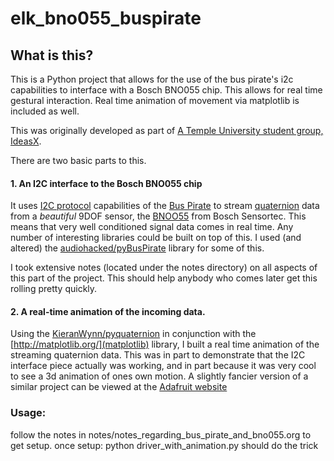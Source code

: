 # elk_bno055_buspirate

## What is this?
This is a Python project that allows for the use of the bus pirate's i2c capabilities to interface with a Bosch BNO055 chip. This allows for real time gestural interaction. Real time animation of movement via matplotlib is included as well.

This was originally developed as part of [A Temple University student group, IdeasX](https://hackaday.io/project/12850-ideasx).

There are two basic parts to this.

#### 1. An I2C interface to the Bosch BNO055 chip
It uses [I2C protocol](https://en.wikipedia.org/wiki/I%C2%B2C) capabilities of the [Bus Pirate](https://en.wikipedia.org/wiki/Bus_Pirate) to stream [quaternion](http://mathworld.wolfram.com/Quaternion.html) data from a *beautiful* 9DOF sensor, the [BNOO55](https://www.bosch-sensortec.com/bst/products/all_products/bno055) from Bosch Sensortec. This means that very well conditioned signal data comes in real time. Any number of interesting libraries could be built on top of this. I used (and altered) the [audiohacked/pyBusPirate](https://github.com/audiohacked/pyBusPirate/tree/d6de9f90cb6373aa5fe0779a831cf496364fb01d) library for some of this.

I took extensive notes (located under the notes directory) on all aspects of this part of the project. This should help anybody who comes later get this rolling pretty quickly.

#### 2. A real-time animation of the incoming data.
Using the [KieranWynn/pyquaternion](https://github.com/KieranWynn/pyquaternion/tree/d7bf1d6a6e5a755ef6c54f80bf07855cafcda6b7) in conjunction with the [http://matplotlib.org/](matplotlib) library, I built a real time animation of the streaming quaternion data. This was in part to demonstrate that the I2C interface piece actually was working, and in part because it was very cool to see a 3d animation of ones own motion. A slightly fancier version of a similar project can be viewed at the [Adafruit website](https://learn.adafruit.com/adafruit-bno055-absolute-orientation-sensor/overview)

### Usage:
follow the notes in notes/notes_regarding_bus_pirate_and_bno055.org to get setup.
once setup:
    python driver_with_animation.py
should do the trick
